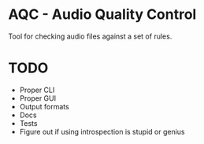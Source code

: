 # AQC - Audio Quality Control

Tool for checking audio files against a set of rules.

# TODO
* Proper CLI
* Proper GUI
* Output formats
* Docs
* Tests
* Figure out if using introspection is stupid or genius
